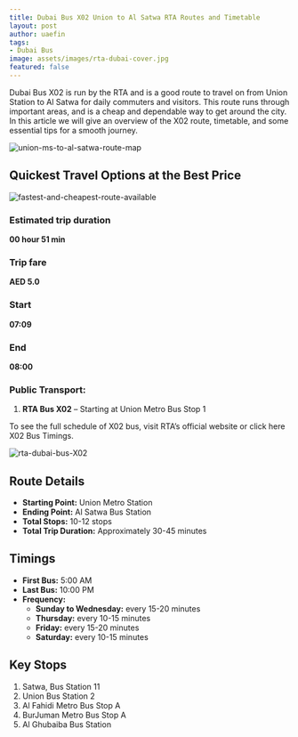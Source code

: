```yaml
---
title: Dubai Bus X02 Union to Al Satwa RTA Routes and Timetable
layout: post
author: uaefin
tags:
- Dubai Bus
image: assets/images/rta-dubai-cover.jpg
featured: false
---
```


Dubai Bus X02 is run by the RTA and is a good route to travel on from Union Station to Al Satwa for daily commuters and visitors. This route runs through important areas, and is a cheap and dependable way to get around the city. In this article we will give an overview of the X02 route, timetable, and some essential tips for a smooth journey.

![union-ms-to-al-satwa-route-map](https://journeyplanner.ae/wp-content/uploads/2025/01/RTA-Bus-X02-Union-MS-Al-Satwa-Route-Map.jpg)

## Quickest Travel Options at the Best Price

![fastest-and-cheapest-route-available](https://journeyplanner.ae/wp-content/uploads/2025/01/Fastest-and-Cheapest-Route-Available-for-Union-MS-Al-Satwa.jpg)

### Estimated trip duration
**00 hour 51 min**

### Trip fare
**AED 5.0**

### Start
**07:09**

### End
**08:00**

### Public Transport:
1. **RTA Bus X02** – Starting at Union Metro Bus Stop 1

To see the full schedule of X02 bus, visit RTA’s official website or click here X02 Bus Timings.

![rta-dubai-bus-X02](https://journeyplanner.ae/wp-content/uploads/2025/01/RTA-Dubai-Bus-X02.jpeg)

## Route Details
- **Starting Point:** Union Metro Station
- **Ending Point:** Al Satwa Bus Station
- **Total Stops:** 10-12 stops
- **Total Trip Duration:** Approximately 30-45 minutes

## Timings
- **First Bus:** 5:00 AM
- **Last Bus:** 10:00 PM
- **Frequency:**
  - **Sunday to Wednesday:** every 15-20 minutes
  - **Thursday:** every 10-15 minutes
  - **Friday:** every 15-20 minutes
  - **Saturday:** every 10-15 minutes

## Key Stops
1. Satwa, Bus Station 11
2. Union Bus Station 2
3. Al Fahidi Metro Bus Stop A
4. BurJuman Metro Bus Stop A
5. Al Ghubaiba Bus Station

